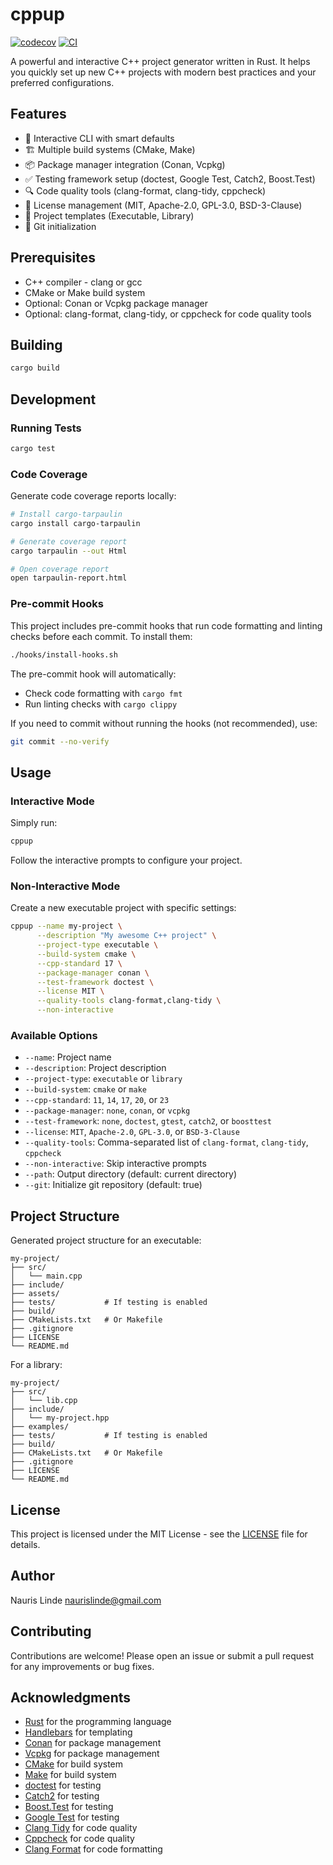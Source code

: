 # cppup

[![codecov](https://codecov.io/gh/USERNAME/cppup/branch/master/graph/badge.svg)](https://codecov.io/gh/USERNAME/cppup)
[![CI](https://github.com/USERNAME/cppup/workflows/CI/badge.svg)](https://github.com/USERNAME/cppup/actions)

A powerful and interactive C++ project generator written in Rust. It helps you quickly set up new C++ projects with modern best practices and your preferred configurations.

## Features

- 🎯 Interactive CLI with smart defaults
- 🏗️ Multiple build systems (CMake, Make)
- 📦 Package manager integration (Conan, Vcpkg)
- ✅ Testing framework setup (doctest, Google Test, Catch2, Boost.Test)
- 🔍 Code quality tools (clang-format, clang-tidy, cppcheck)
- 📝 License management (MIT, Apache-2.0, GPL-3.0, BSD-3-Clause)
- 🎨 Project templates (Executable, Library)
- 🔄 Git initialization

## Prerequisites

- C++ compiler - clang or gcc
- CMake or Make build system
- Optional: Conan or Vcpkg package manager
- Optional: clang-format, clang-tidy, or cppcheck for code quality tools

## Building

```bash
cargo build
```

## Development

### Running Tests

```bash
cargo test
```

### Code Coverage

Generate code coverage reports locally:

```bash
# Install cargo-tarpaulin
cargo install cargo-tarpaulin

# Generate coverage report
cargo tarpaulin --out Html

# Open coverage report
open tarpaulin-report.html
```

### Pre-commit Hooks

This project includes pre-commit hooks that run code formatting and linting checks before each commit. To install them:

```bash
./hooks/install-hooks.sh
```

The pre-commit hook will automatically:

- Check code formatting with `cargo fmt`
- Run linting checks with `cargo clippy`

If you need to commit without running the hooks (not recommended), use:

```bash
git commit --no-verify
```

## Usage

### Interactive Mode

Simply run:

```bash
cppup
```

Follow the interactive prompts to configure your project.

### Non-Interactive Mode

Create a new executable project with specific settings:

```bash
cppup --name my-project \
      --description "My awesome C++ project" \
      --project-type executable \
      --build-system cmake \
      --cpp-standard 17 \
      --package-manager conan \
      --test-framework doctest \
      --license MIT \
      --quality-tools clang-format,clang-tidy \
      --non-interactive
```

### Available Options

- `--name`: Project name
- `--description`: Project description
- `--project-type`: `executable` or `library`
- `--build-system`: `cmake` or `make`
- `--cpp-standard`: `11`, `14`, `17`, `20`, or `23`
- `--package-manager`: `none`, `conan`, or `vcpkg`
- `--test-framework`: `none`, `doctest`, `gtest`, `catch2`, or `boosttest`
- `--license`: `MIT`, `Apache-2.0`, `GPL-3.0`, or `BSD-3-Clause`
- `--quality-tools`: Comma-separated list of `clang-format`, `clang-tidy`, `cppcheck`
- `--non-interactive`: Skip interactive prompts
- `--path`: Output directory (default: current directory)
- `--git`: Initialize git repository (default: true)

## Project Structure

Generated project structure for an executable:

```text
my-project/
├── src/
│   └── main.cpp
├── include/
├── assets/
├── tests/           # If testing is enabled
├── build/
├── CMakeLists.txt   # Or Makefile
├── .gitignore
├── LICENSE
└── README.md
```

For a library:

```text
my-project/
├── src/
│   └── lib.cpp
├── include/
│   └── my-project.hpp
├── examples/
├── tests/           # If testing is enabled
├── build/
├── CMakeLists.txt   # Or Makefile
├── .gitignore
├── LICENSE
└── README.md
```

## License

This project is licensed under the MIT License - see the [LICENSE](LICENSE) file for details.

## Author

Nauris Linde <naurislinde@gmail.com>

## Contributing

Contributions are welcome! Please open an issue or submit a pull request for any improvements or bug fixes.

## Acknowledgments

- [Rust](https://www.rust-lang.org/) for the programming language
- [Handlebars](https://handlebarsjs.com/) for templating
- [Conan](https://conan.io/) for package management
- [Vcpkg](https://github.com/microsoft/vcpkg) for package management
- [CMake](https://cmake.org/) for build system
- [Make](https://www.gnu.org/software/make/) for build system
- [doctest](https://github.com/doctest/doctest) for testing
- [Catch2](https://github.com/catchorg/Catch2) for testing
- [Boost.Test](https://www.boost.org/doc/libs/1_83_0/libs/test/doc/html/index.html) for testing
- [Google Test](https://github.com/google/googletest) for testing
- [Clang Tidy](https://clang.llvm.org/extra/clang-tidy/) for code quality
- [Cppcheck](https://cppcheck.sourceforge.io/) for code quality
- [Clang Format](https://clang.llvm.org/docs/ClangFormat.html) for code formatting
